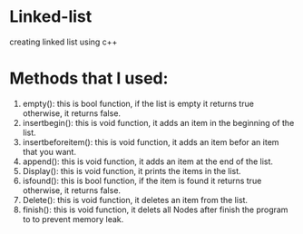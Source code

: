 # Linked-list
creating linked list using c++

# Methods that I used:
1. empty(): this is bool function, if the list is empty it returns true otherwise, it returns false.
2. insertbegin(): this is void function, it adds an item in the beginning of the list.
3. insertbeforeitem(): this is void function, it adds an item befor an item that you want.
4. append(): this is void function, it adds an item at the end of the list.
5. Display(): this is void function, it prints the items in the list.
6. isfound(): this is bool function, if the item is found it returns true otherwise, it returns false.
7. Delete(): this is void function, it deletes an item from the list.
8. finish(): this is void function, it delets all Nodes after finish the program to to prevent memory leak.
